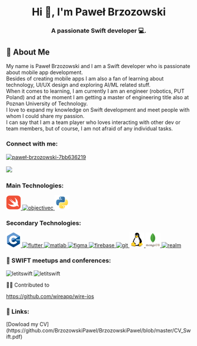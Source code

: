 <h1 align="center">Hi 👋, I'm Paweł Brzozowski</h1>
<h3 align="center">A passionate Swift developer 💻.</h3>


## 🚀 About Me
My name is Paweł Brzozowski and I am a Swift developer who is passionate about mobile app development. </br>
Besides of creating mobile apps I am also a fan of learning about technology, UI/UX design and exploring AI/ML related stuff. </br>
When it comes to learning, I am currently I am an engineer (robotics, PUT Poland)  and at the moment I am getting a master of engineering title also at Poznan University of Technology. </br>
I love to expand my knowledge on Swift development and meet people with whom I could share my passion. </br>
I can say that I am a team player who loves interacting with other dev or team members, but of course, I am not afraid of any individual tasks. </br>

<h3 align="left">Connect with me:</h3>
<a href="https://linkedin.com/in/paweł-brzozowski-7bb636219" target="blank"><img align="center" src="https://raw.githubusercontent.com/rahuldkjain/github-profile-readme-generator/master/src/images/icons/Social/linked-in-alt.svg" alt="paweł-brzozowski-7bb636219" height="30" width="40" /></a>
</br></br>
<a href="mailto:pawelbrzozowskigplus@gmail.com?"><img src="https://img.shields.io/badge/Gmail-D14836?style=for-the-badge&logo=gmail&logoColor=white"/></a>
</p>

<h3 align="left">Main Technologies:</h3>
<p align="left"> 
<a href="https://developer.apple.com/swift/" target="_blank" rel="noreferrer"> <img src="https://raw.githubusercontent.com/devicons/devicon/master/icons/swift/swift-original.svg" alt="swift" width="40" height="40"/> </a>
<a href="https://developer.apple.com/library/archive/documentation/Cocoa/Conceptual/ProgrammingWithObjectiveC/Introduction/Introduction.html" target="_blank" rel="noreferrer"> <img src="https://www.vectorlogo.zone/logos/apple_objectivec/apple_objectivec-icon.svg" alt="objectivec" width="40" height="40"/> </a>
<a href="https://www.python.org" target="_blank" rel="noreferrer"> <img src="https://raw.githubusercontent.com/devicons/devicon/master/icons/python/python-original.svg" alt="python" width="40" height="40"/> </a>
</p>

<h3 align="left">Secondary Technologies:</h3>
<p align="left"> 

<a href="https://www.w3schools.com/cpp/" target="_blank" rel="noreferrer"> <img src="https://raw.githubusercontent.com/devicons/devicon/master/icons/cplusplus/cplusplus-original.svg" alt="cplusplus" width="40" height="40"/> </a>
<a href="https://flutter.dev" target="_blank" rel="noreferrer"> <img src="https://www.vectorlogo.zone/logos/flutterio/flutterio-icon.svg" alt="flutter" width="40" height="40"/> </a> 
<a href="https://www.mathworks.com/" target="_blank" rel="noreferrer"> <img src="https://upload.wikimedia.org/wikipedia/commons/2/21/Matlab_Logo.png" alt="matlab" width="40" height="40"/> </a>
<a href="https://www.figma.com/" target="_blank" rel="noreferrer"> <img src="https://www.vectorlogo.zone/logos/figma/figma-icon.svg" alt="figma" width="40" height="40"/> </a> 
<a href="https://firebase.google.com/" target="_blank" rel="noreferrer"> <img src="https://www.vectorlogo.zone/logos/firebase/firebase-icon.svg" alt="firebase" width="40" height="40"/> </a> 
<a href="https://git-scm.com/" target="_blank" rel="noreferrer"> <img src="https://www.vectorlogo.zone/logos/git-scm/git-scm-icon.svg" alt="git" width="40" height="40"/> </a>
<a href="https://www.linux.org/" target="_blank" rel="noreferrer"> <img src="https://raw.githubusercontent.com/devicons/devicon/master/icons/linux/linux-original.svg" alt="linux" width="40" height="40"/> </a>
<a href="https://www.mongodb.com/" target="_blank" rel="noreferrer"> <img src="https://raw.githubusercontent.com/devicons/devicon/master/icons/mongodb/mongodb-original-wordmark.svg" alt="mongodb" width="40" height="40"/> </a> 
<a href="https://realm.io/" target="_blank" rel="noreferrer"> <img src="https://raw.githubusercontent.com/bestofjs/bestofjs-webui/8665e8c267a0215f3159df28b33c365198101df5/public/logos/realm.svg" alt="realm" width="40" height="40"/> </a> 
 
</p>

<h3 align="left">🍎 SWIFT meetups and  conferences:</h3>
<p align="left"> 
 <img src="https://user-images.githubusercontent.com/50630878/190911781-f47bc382-dbbc-4087-b212-5df9d5c7cbd2.jpeg" alt="letitswift" width="100" height="100"/> 
<img src="https://user-images.githubusercontent.com/50630878/188272371-7c3f3515-773b-4b72-9949-aa32294be24a.jpg" alt="letitswift" width="100" height="100"/> 

</p>

👨‍💻 Contributed to
<p [Wire-iOS](https://github.com/wireapp/wire-ios)

https://github.com/wireapp/wire-ios

<h3 align="left">🔗 Links:</h3>
[Dowload my CV](https://github.com/BrzozowskiPawel/BrzozowskiPawel/blob/master/CV_Swift.pdf)
</br> 
